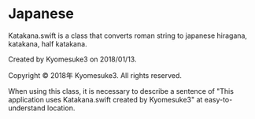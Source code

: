 # Japanese

Katakana.swift is a class that converts roman string to japanese hiragana, katakana, half katakana.

Created by Kyomesuke3 on 2018/01/13.

Copyright © 2018年 Kyomesuke3. All rights reserved.

When using this class, it is necessary to describe a sentence of "This application uses Katakana.swift created by Kyomesuke3" at easy-to-understand location.